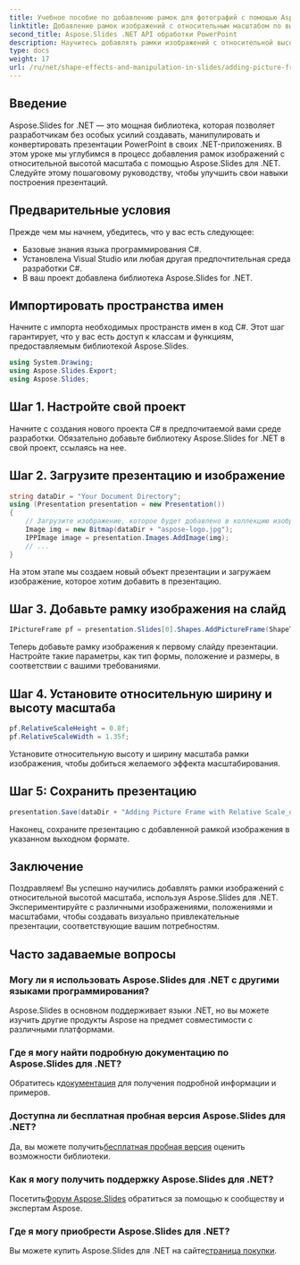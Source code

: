 ```yaml
---
title: Учебное пособие по добавлению рамок для фотографий с помощью Aspose.Slides .NET
linktitle: Добавление рамок изображений с относительным масштабом по высоте в Aspose.Slides
second_title: Aspose.Slides .NET API обработки PowerPoint
description: Научитесь добавлять рамки изображений с относительной высотой масштаба в Aspose.Slides для .NET. Следуйте этому пошаговому руководству для создания бесшовных презентаций.
type: docs
weight: 17
url: /ru/net/shape-effects-and-manipulation-in-slides/adding-picture-frames-relative-scale/
---
```

## Введение
Aspose.Slides for .NET — это мощная библиотека, которая позволяет разработчикам без особых усилий создавать, манипулировать и конвертировать презентации PowerPoint в своих .NET-приложениях. В этом уроке мы углубимся в процесс добавления рамок изображений с относительной высотой масштаба с помощью Aspose.Slides для .NET. Следуйте этому пошаговому руководству, чтобы улучшить свои навыки построения презентаций.
## Предварительные условия
Прежде чем мы начнем, убедитесь, что у вас есть следующее:
- Базовые знания языка программирования C#.
- Установлена Visual Studio или любая другая предпочтительная среда разработки C#.
- В ваш проект добавлена библиотека Aspose.Slides for .NET.
## Импортировать пространства имен
Начните с импорта необходимых пространств имен в код C#. Этот шаг гарантирует, что у вас есть доступ к классам и функциям, предоставляемым библиотекой Aspose.Slides.
```csharp
using System.Drawing;
using Aspose.Slides.Export;
using Aspose.Slides;
```
## Шаг 1. Настройте свой проект
Начните с создания нового проекта C# в предпочитаемой вами среде разработки. Обязательно добавьте библиотеку Aspose.Slides for .NET в свой проект, ссылаясь на нее.
## Шаг 2. Загрузите презентацию и изображение
```csharp
string dataDir = "Your Document Directory";
using (Presentation presentation = new Presentation())
{
    // Загрузите изображение, которое будет добавлено в коллекцию изображений презентации.
    Image img = new Bitmap(dataDir + "aspose-logo.jpg");
    IPPImage image = presentation.Images.AddImage(img);
    // ...
}
```
На этом этапе мы создаем новый объект презентации и загружаем изображение, которое хотим добавить в презентацию.
## Шаг 3. Добавьте рамку изображения на слайд
```csharp
IPictureFrame pf = presentation.Slides[0].Shapes.AddPictureFrame(ShapeType.Rectangle, 50, 50, 100, 100, image);
```
Теперь добавьте рамку изображения к первому слайду презентации. Настройте такие параметры, как тип формы, положение и размеры, в соответствии с вашими требованиями.
## Шаг 4. Установите относительную ширину и высоту масштаба
```csharp
pf.RelativeScaleHeight = 0.8f;
pf.RelativeScaleWidth = 1.35f;
```
Установите относительную высоту и ширину масштаба рамки изображения, чтобы добиться желаемого эффекта масштабирования.
## Шаг 5: Сохранить презентацию
```csharp
presentation.Save(dataDir + "Adding Picture Frame with Relative Scale_out.pptx", SaveFormat.Pptx);
```
Наконец, сохраните презентацию с добавленной рамкой изображения в указанном выходном формате.
## Заключение
Поздравляем! Вы успешно научились добавлять рамки изображений с относительной высотой масштаба, используя Aspose.Slides для .NET. Экспериментируйте с различными изображениями, положениями и масштабами, чтобы создавать визуально привлекательные презентации, соответствующие вашим потребностям.
## Часто задаваемые вопросы
### Могу ли я использовать Aspose.Slides для .NET с другими языками программирования?
Aspose.Slides в основном поддерживает языки .NET, но вы можете изучить другие продукты Aspose на предмет совместимости с различными платформами.
### Где я могу найти подробную документацию по Aspose.Slides для .NET?
 Обратитесь к[документация](https://reference.aspose.com/slides/net/) для получения подробной информации и примеров.
### Доступна ли бесплатная пробная версия Aspose.Slides для .NET?
 Да, вы можете получить[бесплатная пробная версия](https://releases.aspose.com/) оценить возможности библиотеки.
### Как я могу получить поддержку Aspose.Slides для .NET?
 Посетить[Форум Aspose.Slides](https://forum.aspose.com/c/slides/11) обратиться за помощью к сообществу и экспертам Aspose.
### Где я могу приобрести Aspose.Slides для .NET?
 Вы можете купить Aspose.Slides для .NET на сайте[страница покупки](https://purchase.aspose.com/buy).